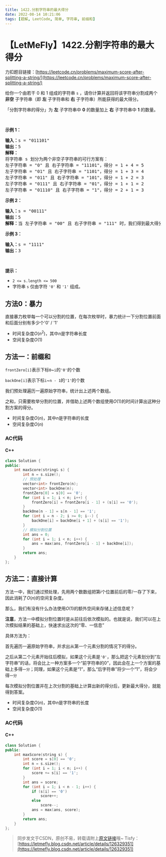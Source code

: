 ```yaml
---
title: 1422.分割字符串的最大得分
date: 2022-08-14 10:21:06
tags: [题解, LeetCode, 简单, 字符串, 前缀和]
---
```


# 【LetMeFly】1422.分割字符串的最大得分

力扣题目链接：[https://leetcode.cn/problems/maximum-score-after-splitting-a-string/](https://leetcode.cn/problems/maximum-score-after-splitting-a-string/)

<p>给你一个由若干 0 和 1 组成的字符串 <code>s</code> ，请你计算并返回将该字符串分割成两个 <strong>非空</strong> 子字符串（即&nbsp;<strong>左</strong> 子字符串和 <strong>右</strong> 子字符串）所能获得的最大得分。</p>

<p>「分割字符串的得分」为 <strong>左</strong> 子字符串中 <strong>0</strong> 的数量加上 <strong>右</strong> 子字符串中 <strong>1</strong> 的数量。</p>

<p>&nbsp;</p>

<p><strong>示例 1：</strong></p>

<pre><strong>输入：</strong>s = &quot;011101&quot;
<strong>输出：</strong>5 
<strong>解释：</strong>
将字符串 s 划分为两个非空子字符串的可行方案有：
左子字符串 = &quot;0&quot; 且 右子字符串 = &quot;11101&quot;，得分 = 1 + 4 = 5 
左子字符串 = &quot;01&quot; 且 右子字符串 = &quot;1101&quot;，得分 = 1 + 3 = 4 
左子字符串 = &quot;011&quot; 且 右子字符串 = &quot;101&quot;，得分 = 1 + 2 = 3 
左子字符串 = &quot;0111&quot; 且 右子字符串 = &quot;01&quot;，得分 = 1 + 1 = 2 
左子字符串 = &quot;01110&quot; 且 右子字符串 = &quot;1&quot;，得分 = 2 + 1 = 3
</pre>

<p><strong>示例 2：</strong></p>

<pre><strong>输入：</strong>s = &quot;00111&quot;
<strong>输出：</strong>5
<strong>解释：</strong>当 左子字符串 = &quot;00&quot; 且 右子字符串 = &quot;111&quot; 时，我们得到最大得分 = 2 + 3 = 5
</pre>

<p><strong>示例 3：</strong></p>

<pre><strong>输入：</strong>s = &quot;1111&quot;
<strong>输出：</strong>3
</pre>

<p>&nbsp;</p>

<p><strong>提示：</strong></p>

<ul>
	<li><code>2 &lt;= s.length &lt;= 500</code></li>
	<li>字符串 <code>s</code> 仅由字符 <code>&#39;0&#39;</code> 和 <code>&#39;1&#39;</code> 组成。</li>
</ul>



## 方法0：暴力

直接暴力枚举每一个可以分割的位置，在每次枚举时，暴力统计一下分割位置前面和后面分别有多少个'0' / '1'

+ 时间复杂度$O(n^2)$，其中$n$是字符串长度
+ 空间复杂度$O(1)$
    
## 方法一：前缀和

```frontZero[i]```表示下标```0```~```i```的```'0'```的个数

```backOne[i]```表示下标```i```~```n - 1```的```'1'```的个数

我们预处理遍历一遍原始字符串，统计出上述两个数组。

之和，只需要枚举分割的位置，并借助上述两个数组使用$O(1)$的时间计算出这种分割方案的得分。

+ 时间复杂度$O(n)$，其中$n$是字符串的长度
+ 空间复杂度$O(n)$

### AC代码

#### C++

```cpp
class Solution {
public:
    int maxScore(string& s) {
        int n = s.size();
		// 预处理
        vector<int> frontZero(n);
        vector<int> backOne(n);
        frontZero[0] = s[0] == '0';
        for (int i = 1; i < n; i++) {
            frontZero[i] = frontZero[i - 1] + (s[i] == '0');
        }
        backOne[n - 1] = s[n - 1] == '1';
        for (int i = n - 2; i >= 0; i--) {
            backOne[i] = backOne[i + 1] + (s[i] == '1');
        }
		// 模拟分割位置
        int ans = 0;
        for (int i = 1; i < n; i++) {
            ans = max(ans, frontZero[i - 1] + backOne[i]);
        }
        return ans;
    }
};
```

## 方法二：直接计算

方法一中，我们通过预处理，先用两个数数组把第$i$个位置前后的零/一存了下来，因此消耗了$O(n)$的空间复杂度。

那么，我们有没有什么办法使用$O(1)$的额外空间来存储上述信息呢？

**注意**，方法一中模拟分割位置时是从前往后依次模拟的。也就是说，我们可以在上次模拟结果的基础上，快速求出这次的“零、一信息”

具体方法为：

首先遍历一遍原始字符串，并求出从第一个元素分割的情况下的得分。

之后从第二个元素开始往后模拟，如果这个元素是```'0'```，那么把这个元素划分到“左字符串”的话，将会比上一种方案多一个“前字符串的0”，因此会在上一个方案的基础上多得```一分```；同理，如果这个元素是“1”，那么“后字符串”将少一个“1”，将会少得```一分```

每次模拟分割位置并在上次分割的基础上计算出新的得分后，更新最大得分，就能得到答案。

+ 时间复杂度$O(n)$，其中$n$是字符串的长度
+ 空间复杂度$O(1)$

### AC代码

#### C++

```cpp
class Solution {
public:
    int maxScore(string s) {
        int score = s[0] == '0';
        int n = s.size();
        for (int i = 1; i < n; i++) {
            score += s[i] == '1';
        }
        int ans = score;
        for (int i = 1; i < n - 1; i++) {
            if (s[i] == '0')
                score++;
            else
                score--;
            ans = max(ans, score);
        }
        return ans;
    }
};
```

> 同步发文于CSDN，原创不易，转载请附上[原文链接](https://blog.tisfy.eu.org/2022/08/14/LeetCode%201422.%E5%88%86%E5%89%B2%E5%AD%97%E7%AC%A6%E4%B8%B2%E7%9A%84%E6%9C%80%E5%A4%A7%E5%BE%97%E5%88%86/)哦~
> Tisfy：[https://letmefly.blog.csdn.net/article/details/126329351](https://letmefly.blog.csdn.net/article/details/126329351)
